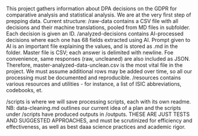 This project gathers information about DPA decisions on the GDPR for comparative analysis and statistical analysis. We are at the very first step of prepping data.
Current structure:
/raw-data contains a CSV file with all decisions and their machine translations, pooled from MD files in subfolder. Each decision is given an ID.
/analyzed-decisions contains AI-processed decisions where each one has 68 fields extracted using AI. Prompt given to AI is an important file explaining the values, and is stored as .md in the folder.
Master file is CSV; each answer is delimited with newline.
Foe convenience, same responses (raw, uncleaned) are also included as JSON.
Therefore, master-analyzed-data-unclean.csv is the most vital file in the project.
We must assume additional rows may be added over time, so all our processing must be documented and reproducible.
/resources contains various resources and utilities - for instance, a list of ISIC abbreviations, codebooks, et.

/scripts is where we will save processing scripts, each with its own readme. NB: data-cleaning.md outlines our current idea of a plan and the scripts under /scripts have produced outputs in /outputs. THESE ARE JUST TESTS AND SUGGESTED APPROACHES, and must be scrutinized for efficiency and effectiveness, as well as best daaa science practices and academic rigor.